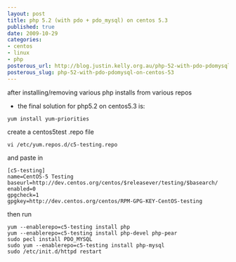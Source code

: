 ```yaml
--- 
layout: post
title: php 5.2 (with pdo + pdo_mysql) on centos 5.3
published: true
date: 2009-10-29
categories: 
- centos
- linux
- php
posterous_url: http://blog.justin.kelly.org.au/php-52-with-pdo-pdomysql-on-centos-53
posterous_slug: php-52-with-pdo-pdomysql-on-centos-53
---
```

after installing/removing various php installs from various repos 
- the final solution for php5.2 on centos5.3 is:

```
yum install yum-priorities
```
create a centos5test .repo file

```
vi /etc/yum.repos.d/c5-testing.repo
```
and paste in 
```
[c5-testing]
name=CentOS-5 Testing 
baseurl=http://dev.centos.org/centos/$releasever/testing/$basearch/
enabled=0
gpgcheck=1
gpgkey=http://dev.centos.org/centos/RPM-GPG-KEY-CentOS-testing
```

then run

```
yum --enablerepo=c5-testing install php
yum --enablerepo=c5-testing install php-devel php-pear
sudo pecl install PDO_MYSQL
sudo yum --enablerepo=c5-testing install php-mysql
sudo /etc/init.d/httpd restart
```
